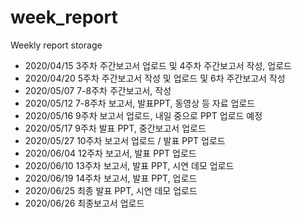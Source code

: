 # week_report
Weekly report storage

- 2020/04/15 3주차 주간보고서 업로드 및 4주차 주간보고서 작성, 업로드
- 2020/04/20 5주차 주간보고서 작성 및 업로드 및 6차 주간보고서 작성
- 2020/05/07 7-8주차 주간보고서,  작성
- 2020/05/12 7-8주차 보고서, 발표PPT, 동영상 등 자료 업로드
- 2020/05/16 9주차 보고서 업로드, 내일 중으로 PPT 업로드 예정
- 2020/05/17 9주차 발표 PPT, 중간보고서 업로드
- 2020/05/27 10주차 보고서 업로드 / 발표 PPT 업로드 
- 2020/06/04 12주차 보고서, 발표 PPT 업로드
- 2020/06/10 13주차 보고서, 발표 PPT, 시연 데모 업로드
- 2020/06/19 14주차 보고서, 발표 PPT,  업로드
- 2020/06/25 최종 발표 PPT, 시연 데모 업로드
- 2020/06/26 최종보고서 업로드
